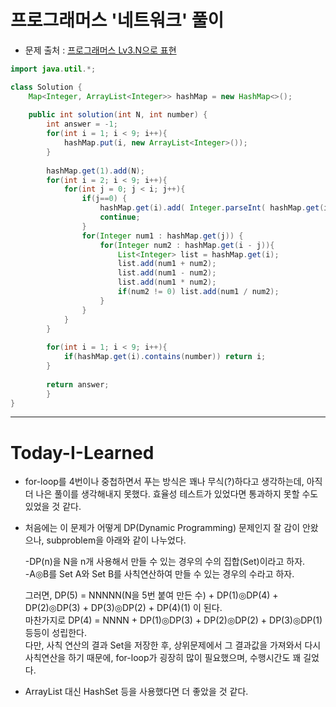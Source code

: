 # 프로그래머스 '네트워크' 풀이

* 문제 출처 : [프로그래머스 Lv3.N으로 표현](https://programmers.co.kr/learn/courses/30/lessons/42895)

```java
import java.util.*;

class Solution {
    Map<Integer, ArrayList<Integer>> hashMap = new HashMap<>();
    
    public int solution(int N, int number) {
        int answer = -1;
        for(int i = 1; i < 9; i++){
            hashMap.put(i, new ArrayList<Integer>());
        }
        
        hashMap.get(1).add(N);
        for(int i = 2; i < 9; i++){
            for(int j = 0; j < i; j++){
                if(j==0) {
                    hashMap.get(i).add( Integer.parseInt( hashMap.get(i-1).get(0)+""+N) );
                    continue;
                }
                for(Integer num1 : hashMap.get(j)) {
                    for(Integer num2 : hashMap.get(i - j)){
                        List<Integer> list = hashMap.get(i);
                        list.add(num1 + num2);
                        list.add(num1 - num2);
                        list.add(num1 * num2);
                        if(num2 != 0) list.add(num1 / num2);
                    }
                }
            }
        }
        
        for(int i = 1; i < 9; i++){
            if(hashMap.get(i).contains(number)) return i;
        }
        
        return answer;
        }
}
```
***
# Today-I-Learned
* for-loop를 4번이나 중첩하면서 푸는 방식은 꽤나 무식(?)하다고 생각하는데, 아직 더 나은 풀이를 생각해내지 못했다. 효율성 테스트가 있었다면 통과하지 못할 수도 있었을 것 같다.
* 처음에는 이 문제가 어떻게 DP(Dynamic Programming) 문제인지 잘 감이 안왔으나, subproblem을 아래와 같이 나누었다.   

    -DP(n)을 N을 n개 사용해서 만들 수 있는 경우의 수의 집합(Set)이라고 하자.   
    -A◎B를 Set A와 Set B를 사칙연산하여 만들 수 있는 경우의 수라고 하자.   

    그러면, DP(5) = NNNNN(N을 5번 붙여 만든 수) + DP(1)◎DP(4) + DP(2)◎DP(3) + DP(3)◎DP(2) + DP(4)(1) 이 된다.   
    마찬가지로 DP(4) = NNNN + DP(1)◎DP(3) + DP(2)◎DP(2) + DP(3)◎DP(1) 등등이 성립한다.   
    다만, 사칙 연산의 결과 Set을 저장한 후, 상위문제에서 그 결과값을 가져와서 다시 사칙연산을 하기 때문에, for-loop가 굉장히 많이 필요했으며, 수행시간도 꽤 길었다.

* ArrayList 대신 HashSet 등을 사용했다면 더 좋았을 것 같다.    

    
              